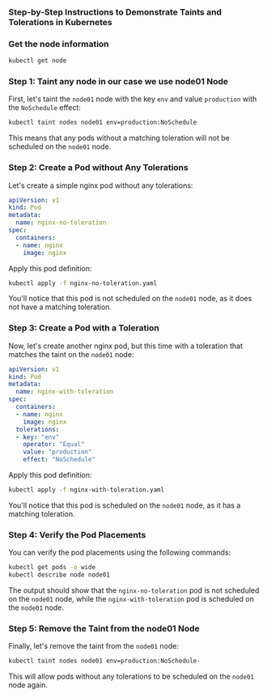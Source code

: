 ### Step-by-Step Instructions to Demonstrate Taints and Tolerations in Kubernetes
### Get the node information 
```bash
kubectl get node
```
### Step 1: Taint any node in our case we use node01 Node
First, let's taint the `node01` node with the key `env` and value `production` with the `NoSchedule` effect:

```bash
kubectl taint nodes node01 env=production:NoSchedule
```

This means that any pods without a matching toleration will not be scheduled on the `node01` node.

### Step 2: Create a Pod without Any Tolerations
Let's create a simple nginx pod without any tolerations:

```yaml
apiVersion: v1
kind: Pod
metadata:
  name: nginx-no-toleration
spec:
  containers:
  - name: nginx
    image: nginx
```

Apply this pod definition:

```bash
kubectl apply -f nginx-no-toleration.yaml
```

You'll notice that this pod is not scheduled on the `node01` node, as it does not have a matching toleration.

### Step 3: Create a Pod with a Toleration
Now, let's create another nginx pod, but this time with a toleration that matches the taint on the `node01` node:

```yaml
apiVersion: v1
kind: Pod
metadata:
  name: nginx-with-toleration
spec:
  containers:
  - name: nginx
    image: nginx
  tolerations:
  - key: "env"
    operator: "Equal"
    value: "production"
    effect: "NoSchedule"
```

Apply this pod definition:

```bash
kubectl apply -f nginx-with-toleration.yaml
```

You'll notice that this pod is scheduled on the `node01` node, as it has a matching toleration.

### Step 4: Verify the Pod Placements
You can verify the pod placements using the following commands:

```bash
kubectl get pods -o wide
kubectl describe node node01
```

The output should show that the `nginx-no-toleration` pod is not scheduled on the `node01` node, while the `nginx-with-toleration` pod is scheduled on the `node01` node.

### Step 5: Remove the Taint from the node01 Node
Finally, let's remove the taint from the `node01` node:

```bash
kubectl taint nodes node01 env=production:NoSchedule-
```
This will allow pods without any tolerations to be scheduled on the `node01` node again.

